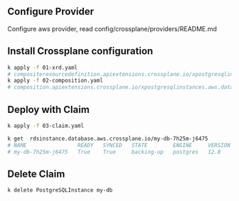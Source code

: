 ## Configure Provider

Configure aws provider, read config/crossplane/providers/README.md

## Install Crossplane configuration
```sh
k apply -f 01-xrd.yaml
# compositeresourcedefinition.apiextensions.crossplane.io/xpostgresqlinstances.database.example.org created
k apply -f 02-composition.yaml
# composition.apiextensions.crossplane.io/xpostgresqlinstances.aws.database.example.org created
```

## Deploy with Claim
```sh
k apply -f 03-claim.yaml

k get  rdsinstance.database.aws.crossplane.io/my-db-7h25m-j6475
# NAME                READY   SYNCED   STATE        ENGINE     VERSION   AGE
# my-db-7h25m-j6475   True    True     backing-up   postgres   12.8      5m13s
```
## Delete Claim
```sh
k delete PostgreSQLInstance my-db
```
